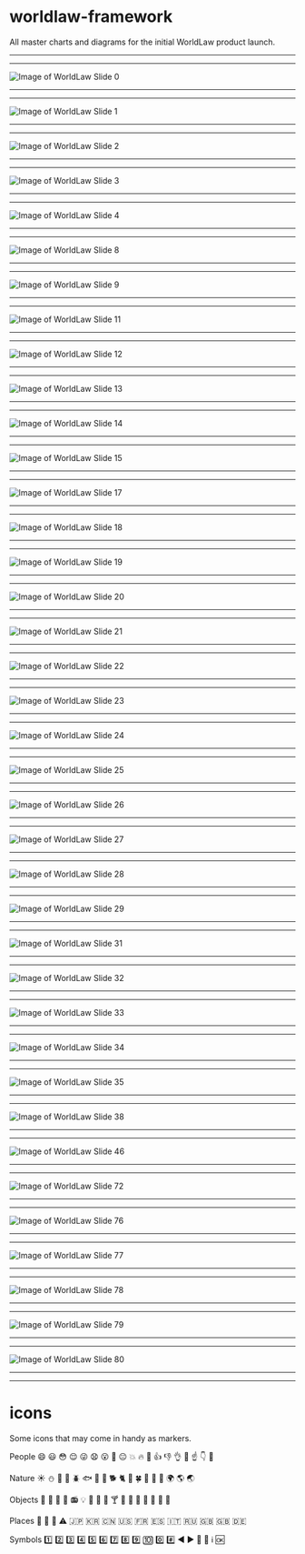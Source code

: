 # worldlaw-framework
All master charts and diagrams for the initial WorldLaw product launch.


---
---
![Image of WorldLaw Slide 0](http://blackboxlaw.com/images/worldlaw-protocols-nolines-logo-t.png)

--- 
--- 
![Image of WorldLaw Slide 1](https://www.lucidchart.com/publicSegments/view/f44517b1-e84b-4684-a7d7-9ec336763634/image.png)

---
--- 

![Image of WorldLaw Slide 2](https://www.lucidchart.com/publicSegments/view/a8872379-d5ef-47ae-b447-2b0299fb91db/image.png)

---
--- 

![Image of WorldLaw Slide 3](https://www.lucidchart.com/publicSegments/view/a469eea3-3b46-4c0b-b208-1b53b03104b2/image.png)

---
--- 

![Image of WorldLaw Slide 4](https://www.lucidchart.com/publicSegments/view/c4d816bb-4431-4b08-b245-0f145b1efdde/image.png)

---
--- 

![Image of WorldLaw Slide 8](https://www.lucidchart.com/publicSegments/view/356f4f92-ee5c-426d-b0e7-aa7cf79bea81/image.png)

---
--- 

![Image of WorldLaw Slide 9](https://www.lucidchart.com/publicSegments/view/3d9c9cb3-db42-429e-912b-cdddc565ecd7/image.png)

---
--- 

![Image of WorldLaw Slide 11](https://www.lucidchart.com/publicSegments/view/6a3c23bf-f84b-4844-b2c8-9b4a840c35c6/image.png)

---
--- 

![Image of WorldLaw Slide 12](https://www.lucidchart.com/publicSegments/view/3f415703-72b0-4ad8-9720-84de3da07c12/image.png)

---
--- 

![Image of WorldLaw Slide 13](https://www.lucidchart.com/publicSegments/view/ef03a56a-3ce2-4442-81a5-69e0bbcd9012/image.png)

---
--- 

![Image of WorldLaw Slide 14](https://www.lucidchart.com/publicSegments/view/81d81b5d-a37a-4d15-9973-fc1d53233685/image.png)

---
--- 

![Image of WorldLaw Slide 15](https://www.lucidchart.com/publicSegments/view/7149e935-e86b-48df-b480-42fc6a7037df/image.png)

---
--- 

![Image of WorldLaw Slide 17](https://www.lucidchart.com/publicSegments/view/f4fc4fee-46b6-4826-bbc7-5134e0d8c3ec/image.png)

---
--- 

![Image of WorldLaw Slide 18](https://www.lucidchart.com/publicSegments/view/071594c9-727c-41b8-befa-c704abcab9d4/image.png)

---
--- 

![Image of WorldLaw Slide 19](https://www.lucidchart.com/publicSegments/view/ef0ee99b-420b-45fc-8e0f-44ae7b413020/image.png)

---
--- 

![Image of WorldLaw Slide 20](https://www.lucidchart.com/publicSegments/view/1c25cb18-72d9-40ef-9c14-e666fc422f63/image.png)

---
--- 

![Image of WorldLaw Slide 21](https://www.lucidchart.com/publicSegments/view/e86c09b5-9980-4fad-8d0d-3b91c49b8be9/image.png)

---
--- 

![Image of WorldLaw Slide 22](https://www.lucidchart.com/publicSegments/view/a4aa75e5-67b1-4ebd-8a47-65cd312853eb/image.png)

---
--- 

![Image of WorldLaw Slide 23](https://www.lucidchart.com/publicSegments/view/0918303f-cff5-4d39-9012-f0cbe88f59cd/image.png)

---
--- 

![Image of WorldLaw Slide 24](https://www.lucidchart.com/publicSegments/view/a023c103-0226-4e8e-a3ae-67e5ef6246c2/image.png)

---
--- 

![Image of WorldLaw Slide 25](https://www.lucidchart.com/publicSegments/view/418c33e6-5cf2-4e5c-8e3a-ec91edf0ec7d/image.png)

---
--- 

![Image of WorldLaw Slide 26](https://www.lucidchart.com/publicSegments/view/3bb9f850-ae6f-4f4c-8697-2a20cba323d6/image.png)

---
--- 

![Image of WorldLaw Slide 27](https://www.lucidchart.com/publicSegments/view/0363e5a5-6866-4c9e-9d4d-94556a4f35d0/image.png)

---
--- 

![Image of WorldLaw Slide 28](https://www.lucidchart.com/publicSegments/view/2452fbae-9a2b-40bd-9b7f-bd2b499bd787/image.png)

---
--- 

![Image of WorldLaw Slide 29](https://www.lucidchart.com/publicSegments/view/253d86a5-c045-429c-9528-1f26b2a88682/image.png)

---
--- 

![Image of WorldLaw Slide 31](https://www.lucidchart.com/publicSegments/view/253d86a5-c045-429c-9528-1f26b2a88682/image.png)

---
--- 

![Image of WorldLaw Slide 32](https://www.lucidchart.com/publicSegments/view/bbbfbd8b-8ffa-4618-a5c9-9ef14c8bf314/image.png)

---
--- 

![Image of WorldLaw Slide 33](https://www.lucidchart.com/publicSegments/view/fef978e8-f3b9-4d89-b912-57853ce5b8a9/image.png)

---
--- 

![Image of WorldLaw Slide 34](https://www.lucidchart.com/publicSegments/view/9cb7292d-8bf7-4b1f-9bc9-c952ac3b723d/image.png)

---
--- 

![Image of WorldLaw Slide 35](https://www.lucidchart.com/publicSegments/view/160a4b71-bb63-4218-a5ce-efd214f6a8b2/image.png)

---
--- 

![Image of WorldLaw Slide 38](https://www.lucidchart.com/publicSegments/view/50dede1c-6ceb-4c11-920c-a78676ee93e7/image.png)

---
--- 

![Image of WorldLaw Slide 46](https://www.lucidchart.com/publicSegments/view/db2a5013-e4f1-41fa-a1d6-07db5b27e14c/image.png)

---
--- 

![Image of WorldLaw Slide 72](https://www.lucidchart.com/publicSegments/view/148130fb-c288-45dc-85a9-ffe32ee79074/image.png)

---
--- 

![Image of WorldLaw Slide 76](https://www.lucidchart.com/publicSegments/view/12568fe4-a4a8-4cfe-92ae-61b212742bc9/image.png)

---
--- 

![Image of WorldLaw Slide 77](https://www.lucidchart.com/publicSegments/view/8f603705-f54e-41a7-ad4e-24b55b830a26/image.png)

---
--- 

![Image of WorldLaw Slide 78](https://www.lucidchart.com/publicSegments/view/8d78fd21-d0a3-458c-88f3-6e179569b2b6/image.png)

---
--- 

![Image of WorldLaw Slide 79](https://www.lucidchart.com/publicSegments/view/df8d98e7-742e-424c-bf5c-8f30cc01a71f/image.png)

---
--- 

![Image of WorldLaw Slide 80](https://www.lucidchart.com/publicSegments/view/19bdb2f4-c115-44f4-a6eb-a7e2532d24e1/image.png)

---
---

# icons
Some icons that may come in handy as markers.

People
    :smile:
    :smiley:
    :flushed:
    :relieved:
    :stuck_out_tongue_winking_eye:
    :anguished:
    :open_mouth:
    :grimacing:
    :neutral_face:
    :boom:
    :fire:
    :hankey:
    :+1:
    :-1:
    :ok_hand:
    :punch:
    :point_up:
    :point_down:
    :eyes:

Nature 
    :sunny:
    :snowman:
    :chicken:
    :penguin:
    :beetle:
    :fish:
    :tropical_fish:
    :rooster:
    :dog2:
    :cat2:
    :tulip:
    :four_leaf_clover:
    :cactus:
    :palm_tree:
    :evergreen_tree:
    :earth_africa:
    :earth_americas:
    :earth_asia:

Objects
    :gift_heart:
    :jack_o_lantern:
    :christmas_tree:
    :tada:
    :radio:
    :bulb:
    :tophat:
    :beer:
    :beers:
    :cocktail:
    :tropical_drink:
    :wine_glass:
    :pizza:
    :hamburger:
    :sushi:
    :doughnut:
    :lollipop:

Places
    :hospital:
    :bank:
    :rocket:
    :warning:
    :jp:
    :kr:
    :cn:
    :us:
    :fr:
    :es:
    :it:
    :ru:
    :gb:
    :uk:
    :de:

Symbols
    :one:
    :two:
    :three:
    :four:
    :five:
    :six:
    :seven:
    :eight:
    :nine:
    :keycap_ten:
    :zero:
    :hash:
    :arrow_backward:
    :arrow_forward:
    :arrow_down_small:
    :arrow_up_small:
    :information_source:
    :ok:
